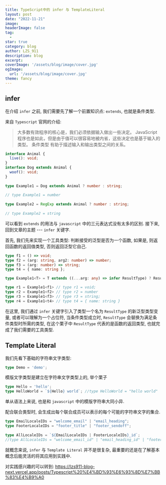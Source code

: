 ```yaml
---
title: TypeScript中的 infer 与 TemplateLiteral
layout: post
date: "2022-11-21"
image: 
headerImage: false
tag:
  -
star: true
category: blog
author: LZS_911
description: blog
excerpt: 
coverImage: '/assets/blog/image/cover.jpg'
ogImage: 
  url: '/assets/blog/image/cover.jpg'
theme: fancy 
---
```


## infer

在介绍 `infer` 之前, 我们需要先了解一个前置知识点: `extends`, 也就是条件类型.

来自 `Typescript` 官网的介绍:

>大多数有效程序的核心是，我们必须依据输入做出一些决定。 JavaScript 程序也是如此，但是由于值可以很容易地被内省，这些决定也是基于输入的类型。 条件类型 有助于描述输入和输出类型之间的关系。

```Typescript
interface Animal {
  live(): void;
}
interface Dog extends Animal {
  woof(): void;
}
 
type Example1 = Dog extends Animal ? number : string;
        
// type Example1 = number
 
type Example2 = RegExp extends Animal ? number : string;
        
// type Example2 = string
```

可以看到 `extends` 的用法与 `javascript` 中的三元表达式没有太多的区别. 接下来, 回到文章的主题 --- `infer` 关键字.

首先, 我们先来实现一个工具类型: 判断接受的泛型是否为一个函数, 如果是, 则返回函数的返回值类型, 否则返回泛型它自己.

```Typescript
type f1 = () => void;
type f2 = (arg: string, arg2: number) => number;
type f3 = (arg: number) => string;
type t4 = { name: string };

type Example1<T> = T extends ((...arg: any) => infer ResultType) ? ResultType : T;

type r1 = Example1<f1> // type r1 = void;
type r2 = Example1<f2> // type r2 = number
type r3 = Example1<f3> // type r3 = string;
type r4 = Example1<t4> // type t4 = { name: string }
```

在这里, 我们通过 `infer` 关键字引入了类型一个名为 `ResultType` 的新泛型类型变量, 或者可以理解为一个占位符, 当条件类型成立时, `ResultType` 会替换为满足条件类型时所需的类型, 在这个栗子中 `ResultType` 代表的是函数的返回类型, 也就完成了我们需要的工具类型.

## Template Literal

我们先看下基础的字符串文字类型:

``` Typescript
type Demo = 'demo';
```

模版文字类型是建立在字符串文字类型上的, 举个栗子

```Typescript
type Hello = 'hello';
type HelloWorld = `${Hello} world`; //type HelloWorld = "hello world"
```

单从语法上来说, 也是和 `javascript` 中的模版字符串大同小异.

配合联合类型时, 会生成出每个联合成员可以表示的每个可能的字符串文字的集合.

``` Typescript
type EmailLocaleIDs = "welcome_email" | "email_heading";
type FooterLocaleIDs = "footer_title" | "footer_sendoff";
 
type AllLocaleIDs = `${EmailLocaleIDs | FooterLocaleIDs}_id`; 
//type AllLocaleIDs = "welcome_email_id" | "email_heading_id" | "footer_title_id" | "footer_sendoff_id"
```

就概念来说, `infer` 与 `Template Literal` 并不是很复杂, 最重要的还是在了解基本概念后能灵活的将其应用到实践中.

对实践感兴趣的可以转到: <https://lzs911-blog-next.vercel.app/posts/Typescript%20%E4%BD%93%E6%93%8D%E7%BB%83%E4%B9%A0>
